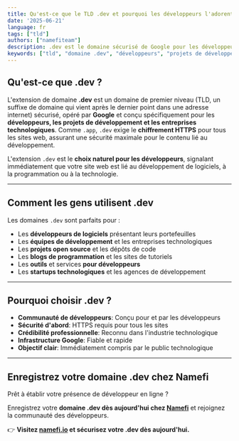 ```yaml
---
title: Qu'est-ce que le TLD .dev et pourquoi les développeurs l'adorent-ils ?
date: '2025-06-21'
language: fr
tags: ["tld"]
authors: ["namefiteam"]
description: .dev est le domaine sécurisé de Google pour les développeurs et les projets de développement. Découvrez pourquoi c'est le premier choix des programmeurs, des entreprises technologiques et des équipes de développement.
keywords: ["tld", "domaine .dev", "développeurs", "projets de développement", "entreprises technologiques", "programmation", "HTTPS", "Google"]
---
```


## **Qu'est-ce que .dev ?**

L'extension de domaine **.dev** est un domaine de premier niveau (TLD, un suffixe de domaine qui vient après le dernier point dans une adresse internet) sécurisé, opéré par **Google** et conçu spécifiquement pour les **développeurs, les projets de développement et les entreprises technologiques**. Comme `.app`, `.dev` exige le **chiffrement HTTPS** pour tous les sites web, assurant une sécurité maximale pour le contenu lié au développement.

L'extension `.dev` est le **choix naturel pour les développeurs**, signalant immédiatement que votre site web est lié au développement de logiciels, à la programmation ou à la technologie.

---

## **Comment les gens utilisent .dev**

Les domaines `.dev` sont parfaits pour :

*   Les **développeurs de logiciels** présentant leurs portefeuilles
*   Les **équipes de développement** et les entreprises technologiques
*   Les **projets open source** et les dépôts de code
*   Les **blogs de programmation** et les sites de tutoriels
*   Les **outils** et services **pour développeurs**
*   Les **startups technologiques** et les agences de développement

---

## **Pourquoi choisir .dev ?**

*   **Communauté de développeurs**: Conçu pour et par les développeurs
*   **Sécurité d'abord**: HTTPS requis pour tous les sites
*   **Crédibilité professionnelle**: Reconnu dans l'industrie technologique
*   **Infrastructure Google**: Fiable et rapide
*   **Objectif clair**: Immédiatement compris par le public technologique

---

## **Enregistrez votre domaine .dev chez Namefi**

Prêt à établir votre présence de développeur en ligne ?

Enregistrez votre **domaine .dev dès aujourd'hui chez [Namefi](https://namefi.io)** et rejoignez la communauté des développeurs.

👉 **Visitez [namefi.io](https://namefi.io) et sécurisez votre .dev dès aujourd'hui.**